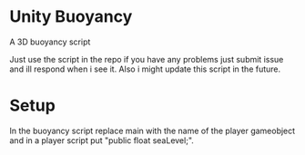 # Unity Buoyancy
A 3D buoyancy script

Just use the script in the repo if you have any problems just submit issue and ill respond when i see it.
Also i might update this script in the future.

# Setup
In the buoyancy script replace main with the name of the player gameobject and in a player script put "public float seaLevel;".
